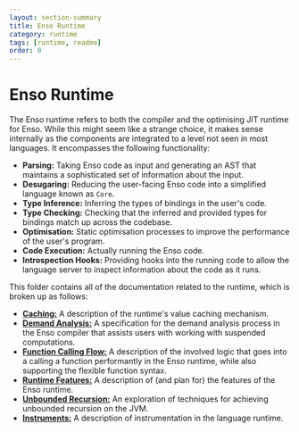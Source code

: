 ```yaml
---
layout: section-summary
title: Enso Runtime
category: runtime
tags: [runtime, readme]
order: 0
---
```


# Enso Runtime
The Enso runtime refers to both the compiler and the optimising JIT runtime for
Enso. While this might seem like a strange choice, it makes sense internally as
the components are integrated to a level not seen in most languages. It
encompasses the following functionality:

- **Parsing:** Taking Enso code as input and generating an AST that maintains a
  sophisticated set of information about the input.
- **Desugaring:** Reducing the user-facing Enso code into a simplified language
  known as `Core`.
- **Type Inference:** Inferring the types of bindings in the user's code.
- **Type Checking:** Checking that the inferred and provided types for bindings
  match up across the codebase.
- **Optimisation:** Static optimisation processes to improve the performance of
  the user's program.
- **Code Execution:** Actually running the Enso code.
- **Introspection Hooks:** Providing hooks into the running code to allow the
  language server to inspect information about the code as it runs.

This folder contains all of the documentation related to the runtime, which is
broken up as follows:

- [**Caching:**](./caching.md) A description of the runtime's value caching
  mechanism.
- [**Demand Analysis:**](./demand-analysis.md) A specification for the demand
  analysis process in the Enso compiler that assists users with working with
  suspended computations.
- [**Function Calling Flow:**](./function-call-flow.md) A description of the
  involved logic that goes into a calling a function performantly in the Enso
  runtime, while also supporting the flexible function syntax.
- [**Runtime Features:**](./runtime-features.md) A description of (and plan for)
  the features of the Enso runtime.
- [**Unbounded Recursion:**](./unbounded-recursion.md) An exploration of
  techniques for achieving unbounded recursion on the JVM.
- [**Instruments:**](./instruments.md) A description of instrumentation in the
  language runtime.
